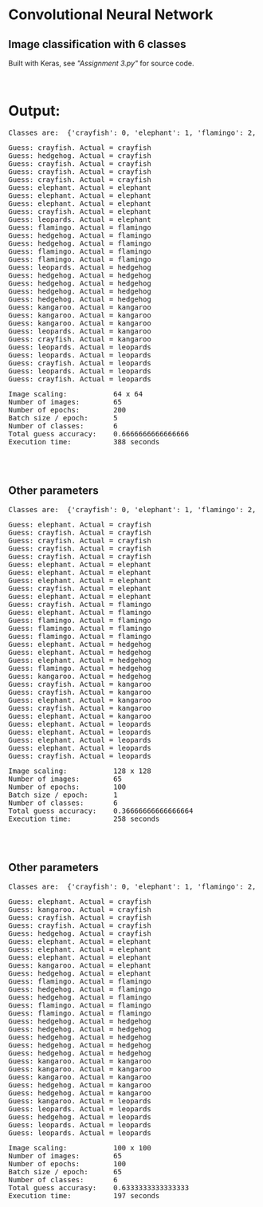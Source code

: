 <h1>Convolutional Neural Network</h1>
<h2>Image classification with 6 classes</h2>
<p>Built with Keras, see <i>"Assignment 3.py"</i> for source code.</p>
<br/>
<h1>Output:</h1>
<pre>
Classes are:  {'crayfish': 0, 'elephant': 1, 'flamingo': 2, 'hedgehog': 3, 'kangaroo': 4, 'leopards': 5}
</pre>
<pre>
Guess: crayfish. Actual = crayfish
Guess: hedgehog. Actual = crayfish
Guess: crayfish. Actual = crayfish
Guess: crayfish. Actual = crayfish
Guess: crayfish. Actual = crayfish
Guess: elephant. Actual = elephant
Guess: elephant. Actual = elephant
Guess: elephant. Actual = elephant
Guess: crayfish. Actual = elephant
Guess: leopards. Actual = elephant
Guess: flamingo. Actual = flamingo
Guess: hedgehog. Actual = flamingo
Guess: hedgehog. Actual = flamingo
Guess: flamingo. Actual = flamingo
Guess: flamingo. Actual = flamingo
Guess: leopards. Actual = hedgehog
Guess: hedgehog. Actual = hedgehog
Guess: hedgehog. Actual = hedgehog
Guess: hedgehog. Actual = hedgehog
Guess: hedgehog. Actual = hedgehog
Guess: kangaroo. Actual = kangaroo
Guess: kangaroo. Actual = kangaroo
Guess: kangaroo. Actual = kangaroo
Guess: leopards. Actual = kangaroo
Guess: crayfish. Actual = kangaroo
Guess: leopards. Actual = leopards
Guess: leopards. Actual = leopards
Guess: crayfish. Actual = leopards
Guess: leopards. Actual = leopards
Guess: crayfish. Actual = leopards
</pre>
<pre>
Image scaling:           64 x 64
Number of images:        65
Number of epochs:        200
Batch size / epoch:      5
Number of classes:       6
Total guess accuracy:    0.6666666666666666
Execution time:          388 seconds
</pre>
<br/>
<br/>
<h2>Other parameters</h2>
<pre>
Classes are:  {'crayfish': 0, 'elephant': 1, 'flamingo': 2, 'hedgehog': 3, 'kangaroo': 4, 'leopards': 5}
</pre>
<pre>
Guess: elephant. Actual = crayfish
Guess: crayfish. Actual = crayfish
Guess: crayfish. Actual = crayfish
Guess: crayfish. Actual = crayfish
Guess: crayfish. Actual = crayfish
Guess: elephant. Actual = elephant
Guess: elephant. Actual = elephant
Guess: elephant. Actual = elephant
Guess: crayfish. Actual = elephant
Guess: elephant. Actual = elephant
Guess: crayfish. Actual = flamingo
Guess: elephant. Actual = flamingo
Guess: flamingo. Actual = flamingo
Guess: flamingo. Actual = flamingo
Guess: flamingo. Actual = flamingo
Guess: elephant. Actual = hedgehog
Guess: elephant. Actual = hedgehog
Guess: elephant. Actual = hedgehog
Guess: flamingo. Actual = hedgehog
Guess: kangaroo. Actual = hedgehog
Guess: crayfish. Actual = kangaroo
Guess: crayfish. Actual = kangaroo
Guess: elephant. Actual = kangaroo
Guess: crayfish. Actual = kangaroo
Guess: elephant. Actual = kangaroo
Guess: elephant. Actual = leopards
Guess: elephant. Actual = leopards
Guess: elephant. Actual = leopards
Guess: elephant. Actual = leopards
Guess: crayfish. Actual = leopards
</pre>
<pre>
Image scaling:           128 x 128
Number of images:        65
Number of epochs:        100
Batch size / epoch:      1
Number of classes:       6
Total guess accuracy:    0.36666666666666664
Execution time:          258 seconds
</pre>
<br/>
<br/>
<h2>Other parameters</h2>
<pre>
Classes are:  {'crayfish': 0, 'elephant': 1, 'flamingo': 2, 'hedgehog': 3, 'kangaroo': 4, 'leopards': 5}
</pre>
<pre>
Guess: elephant. Actual = crayfish
Guess: kangaroo. Actual = crayfish
Guess: crayfish. Actual = crayfish
Guess: crayfish. Actual = crayfish
Guess: hedgehog. Actual = crayfish
Guess: elephant. Actual = elephant
Guess: elephant. Actual = elephant
Guess: elephant. Actual = elephant
Guess: kangaroo. Actual = elephant
Guess: hedgehog. Actual = elephant
Guess: flamingo. Actual = flamingo
Guess: hedgehog. Actual = flamingo
Guess: hedgehog. Actual = flamingo
Guess: flamingo. Actual = flamingo
Guess: flamingo. Actual = flamingo
Guess: hedgehog. Actual = hedgehog
Guess: hedgehog. Actual = hedgehog
Guess: hedgehog. Actual = hedgehog
Guess: hedgehog. Actual = hedgehog
Guess: hedgehog. Actual = hedgehog
Guess: kangaroo. Actual = kangaroo
Guess: kangaroo. Actual = kangaroo
Guess: kangaroo. Actual = kangaroo
Guess: hedgehog. Actual = kangaroo
Guess: hedgehog. Actual = kangaroo
Guess: kangaroo. Actual = leopards
Guess: leopards. Actual = leopards
Guess: hedgehog. Actual = leopards
Guess: leopards. Actual = leopards
Guess: leopards. Actual = leopards
</pre>
<pre>
Image scaling:           100 x 100
Number of images:        65
Number of epochs:        100
Batch size / epoch:      65
Number of classes:       6
Total guess accurasy:    0.6333333333333333
Execution time:          197 seconds
</pre>